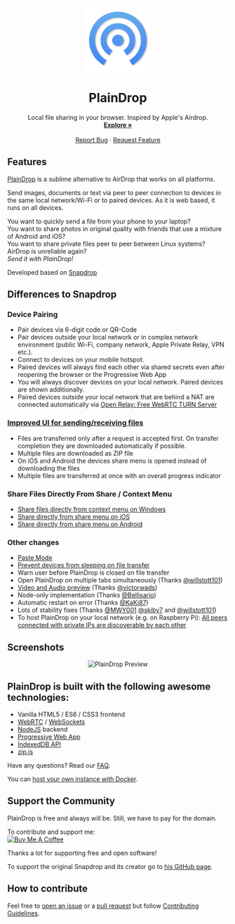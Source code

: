 <div align="center">
  <a href="https://github.com/bananaman2020/PlainDrop">
    <img src="https://raw.githubusercontent.com/bananaman2020/PlainDrop/master/public/images/android-chrome-512x512.png" alt="Logo"  width="150" height="150">
  </a>
 
  <h1>PlainDrop</h1>

  <p>
    Local file sharing in your browser. Inspired by Apple's Airdrop.
    <br />
    <a href="https://drop.plain.gg"><strong>Explore  »</strong></a>
    <br />
    <br />
    <a href="https://github.com/bananaman2020/PlainDrop/issues">Report Bug</a>
    ·
    <a href="https://github.com/bananaman2020/PlainDrop/issues">Request Feature</a>
  </p>
</div>

## Features
[PlainDrop](https://drop.plain.gg) is a sublime alternative to AirDrop that works on all platforms.

Send images, documents or text via peer to peer connection to devices in the same local network/Wi-Fi or to paired devices.
As it is web based, it runs on all devices.

You want to quickly send a file from your phone to your laptop?
<br>You want to share photos in original quality with friends that use a mixture of Android and iOS?
<br>You want to share private files peer to peer between Linux systems?
<br>AirDrop is unreliable again?
<br>_Send it with PlainDrop!_

Developed based on [Snapdrop](https://github.com/RobinLinus/snapdrop)

## Differences to Snapdrop

### Device Pairing
* Pair devices via 6-digit code or QR-Code
* Pair devices outside your local network or in complex network environment (public Wi-Fi, company network, Apple Private Relay, VPN etc.).
* Connect to devices on your mobile hotspot.
* Paired devices will always find each other via shared secrets even after reopening the browser or the Progressive Web App
* You will always discover devices on your local network. Paired devices are shown additionally.
* Paired devices outside your local network that are behind a NAT are connected automatically via [Open Relay: Free WebRTC TURN Server](https://www.metered.ca/tools/openrelay/)

### [Improved UI for sending/receiving files](https://github.com/RobinLinus/snapdrop/issues/560)
* Files are transferred only after a request is accepted first. On transfer completion they are downloaded automatically if possible.
* Multiple files are downloaded as ZIP file
* On iOS and Android the devices share menu is opened instead of downloading the files
* Multiple files are transferred at once with an overall progress indicator

### Share Files Directly From Share / Context Menu
* [Share files directly from context menu on Windows](/docs/how-to.md#share-files-directly-from-context-menu-on-windows)
* [Share directly from share menu on iOS](/docs/how-to.md#share-directly-from-share-menu-on-ios)
* [Share directly from share menu on Android](/docs/how-to.md#share-directly-from-share-menu-on-android)


### Other changes
* [Paste Mode](https://github.com/RobinLinus/snapdrop/pull/534)
* [Prevent devices from sleeping on file transfer](https://github.com/RobinLinus/snapdrop/pull/413)
* Warn user before PlainDrop is closed on file transfer  
* Open PlainDrop on multiple tabs simultaneously (Thanks [@willstott101](https://github.com/willstott101))
* [Video and Audio preview](https://github.com/RobinLinus/snapdrop/pull/455) (Thanks [@victorwads](https://github.com/victorwads))
* Node-only implementation (Thanks [@Bellisario](https://github.com/Bellisario))
* Automatic restart on error (Thanks [@KaKi87](https://github.com/KaKi87))
* Lots of stability fixes (Thanks [@MWY001](https://github.com/MWY001) [@skiby7](https://github.com/skiby7) and [@willstott101](https://github.com/willstott101))
* To host PlainDrop on your local network (e.g. on Raspberry Pi): [All peers connected with private IPs are discoverable by each other](https://github.com/RobinLinus/snapdrop/pull/558)

## Screenshots
<div align="center">

![PlainDrop Preview](/docs/PlainDrop_screenshot_mobile.gif)

</div>

## PlainDrop is built with the following awesome technologies:
* Vanilla HTML5 / ES6 / CSS3 frontend
* [WebRTC](http://webrtc.org/) / [WebSockets](http://www.websocket.org/)
* [NodeJS](https://nodejs.org/en/) backend
* [Progressive Web App](https://wikipedia.org/wiki/Progressive_Web_App)
* [IndexedDB API](https://developer.mozilla.org/en-US/docs/Web/API/IndexedDB_API)
* [zip.js](https://gildas-lormeau.github.io/zip.js/)

Have any questions? Read our [FAQ](/docs/faq.md).

You can [host your own instance with Docker](/docs/host-your-own.md).


## Support the Community
PlainDrop is free and always will be. Still, we have to pay for the domain.

To contribute and support me:<br>
<a href="https://www.buymeacoffee.com/360sym" target="_blank">
<img src="https://cdn.buymeacoffee.com/buttons/v2/default-yellow.png" alt="Buy Me A Coffee" style="height: 60px !important;width: 217px !important;" >
</a>

Thanks a lot for supporting free and open software!

To support the original Snapdrop and its creator go to [his GitHub page](https://github.com/RobinLinus/snapdrop).

## How to contribute

Feel free to [open an issue](https://github.com/bananaman2020/PlainDrop/issues/new/choose) or a
[pull request](https://github.com/bananaman2020/PlainDrop/pulls) but follow
[Contributing Guidelines](/CONTRIBUTING.md).
